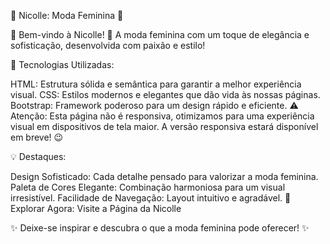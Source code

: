 🌸 Nicolle: Moda Feminina 🌸

👗 Bem-vindo à Nicolle! 👗
A moda feminina com um toque de elegância e sofisticação, desenvolvida com paixão e estilo!

🎨 Tecnologias Utilizadas:

HTML: Estrutura sólida e semântica para garantir a melhor experiência visual.
CSS: Estilos modernos e elegantes que dão vida às nossas páginas.
Bootstrap: Framework poderoso para um design rápido e eficiente.
⚠️ Atenção: Esta página não é responsiva, otimizamos para uma experiência visual em dispositivos de tela maior. A versão responsiva estará disponível em breve! 😉

💡 Destaques:

Design Sofisticado: Cada detalhe pensado para valorizar a moda feminina.
Paleta de Cores Elegante: Combinação harmoniosa para um visual irresistível.
Facilidade de Navegação: Layout intuitivo e agradável.
🚀 Explorar Agora:
Visite a Página da Nicolle

✨ Deixe-se inspirar e descubra o que a moda feminina pode oferecer! ✨
